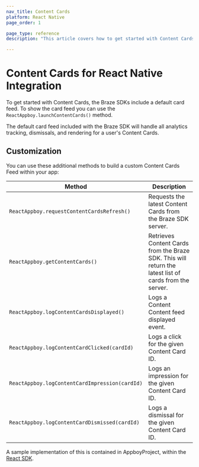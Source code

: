 ```yaml
---
nav_title: Content Cards
platform: React Native
page_order: 1

page_type: reference
description: "This article covers how to get started with Content Cards for React Native apps."

---
```


# Content Cards for React Native Integration

To get started with Content Cards, the Braze SDKs include a default card feed. To show the card feed you can use the `ReactAppboy.launchContentCards()` method.

The default card feed included with the Braze SDK will handle all analytics tracking, dismissals, and rendering for a user's Content Cards.

## Customization

You can use these additional methods to build a custom Content Cards Feed within your app:

|Method | Description |
|---|---|
|`ReactAppboy.requestContentCardsRefresh()`|Requests the latest Content Cards from the Braze SDK server.|
|`ReactAppboy.getContentCards()`|Retrieves Content Cards from the Braze SDK. This will return the latest list of cards from the server.|
|`ReactAppboy.logContentCardsDisplayed()`|Logs a Content Content feed displayed event.|
|`ReactAppboy.logContentCardClicked(cardId)`|Logs a click for the given Content Card ID.|
|`ReactAppboy.logContentCardImpression(cardId)`|Logs an impression for the given Content Card ID.|
|`ReactAppboy.logContentCardDismissed(cardId)`|Logs a dismissal for the given Content Card ID.|

A sample implementation of this is contained in AppboyProject, within the [React SDK][1].

[1]: https://github.com/Appboy/appboy-react-sdk
